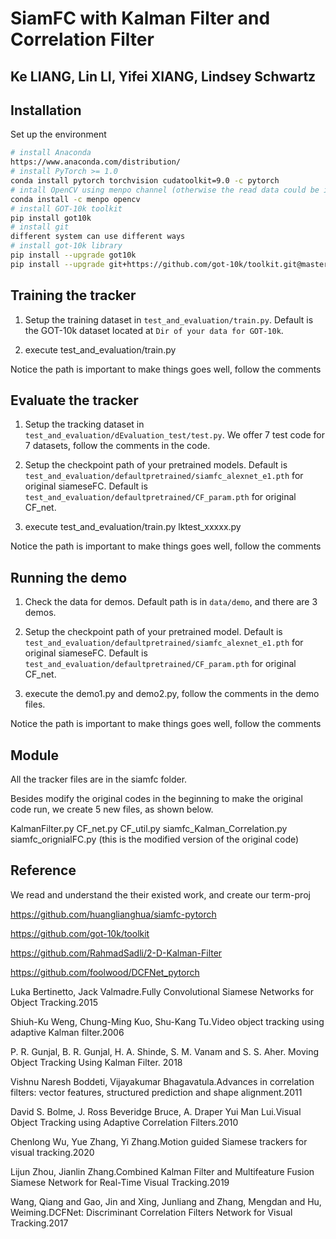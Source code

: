 # SiamFC with Kalman Filter and Correlation Filter

## Ke LIANG, Lin LI, Yifei XIANG, Lindsey Schwartz 

## Installation

Set up the environment

```bash
# install Anaconda
https://www.anaconda.com/distribution/
# install PyTorch >= 1.0
conda install pytorch torchvision cudatoolkit=9.0 -c pytorch
# intall OpenCV using menpo channel (otherwise the read data could be inaccurate)
conda install -c menpo opencv
# install GOT-10k toolkit
pip install got10k
# install git
different system can use different ways
# install got-10k library
pip install --upgrade got10k
pip install --upgrade git+https://github.com/got-10k/toolkit.git@master
```

## Training the tracker

1. Setup the training dataset in `test_and_evaluation/train.py`. Default is the GOT-10k dataset located at `Dir of your data for GOT-10k`.

2. execute test_and_evaluation/train.py

Notice the path is important to make things goes well, follow the comments


## Evaluate the tracker

1. Setup the tracking dataset in `test_and_evaluation/dEvaluation_test/test.py`. We offer 7 test code for 7 datasets,
follow the comments in the code.

2. Setup the checkpoint path of your pretrained models. 
Default is `test_and_evaluation/defaultpretrained/siamfc_alexnet_e1.pth` for original siameseFC.
Default is `test_and_evaluation/defaultpretrained/CF_param.pth` for original CF_net.


3. execute test_and_evaluation/train.py lktest_xxxxx.py

Notice the path is important to make things goes well, follow the comments

## Running the demo

1. Check the data for demos. Default path is in `data/demo`, and there are 3 demos.

2. Setup the checkpoint path of your pretrained model. 
Default is `test_and_evaluation/defaultpretrained/siamfc_alexnet_e1.pth` for original siameseFC.
Default is `test_and_evaluation/defaultpretrained/CF_param.pth` for original CF_net.

3. execute the demo1.py and demo2.py, follow the comments in the demo files.

Notice the path is important to make things goes well, follow the comments

## Module

All the tracker files are in the siamfc folder.

Besides modify the original codes in the beginning to make the original code run, we create 5 new files, as shown below.

KalmanFilter.py 
CF_net.py 
CF_util.py 
siamfc_Kalman_Correlation.py
siamfc_orignialFC.py (this is the modified version of the original code)

## Reference
We read and understand the their existed work, and create our term-proj

https://github.com/huanglianghua/siamfc-pytorch

https://github.com/got-10k/toolkit

https://github.com/RahmadSadli/2-D-Kalman-Filter

https://github.com/foolwood/DCFNet_pytorch

Luka Bertinetto, Jack Valmadre.Fully Convolutional Siamese Networks for Object Tracking.2015

Shiuh-Ku Weng, Chung-Ming Kuo, Shu-Kang Tu.Video object tracking using adaptive Kalman filter.2006

P. R. Gunjal, B. R. Gunjal, H. A. Shinde, S. M. Vanam and S. S. Aher. Moving Object Tracking Using Kalman Filter. 2018

Vishnu Naresh Boddeti, Vijayakumar Bhagavatula.Advances in correlation filters: vector features, structured prediction and shape alignment.2011

David S. Bolme, J. Ross Beveridge Bruce, A. Draper Yui Man Lui.Visual Object Tracking using Adaptive Correlation Filters.2010

Chenlong Wu, Yue Zhang, Yi Zhang.Motion guided Siamese trackers for visual tracking.2020

Lijun Zhou, Jianlin Zhang.Combined Kalman Filter and Multifeature Fusion Siamese Network for Real-Time Visual Tracking.2019

Wang, Qiang and Gao, Jin and Xing, Junliang and Zhang, Mengdan and Hu, Weiming.DCFNet: Discriminant Correlation Filters Network for Visual Tracking.2017
